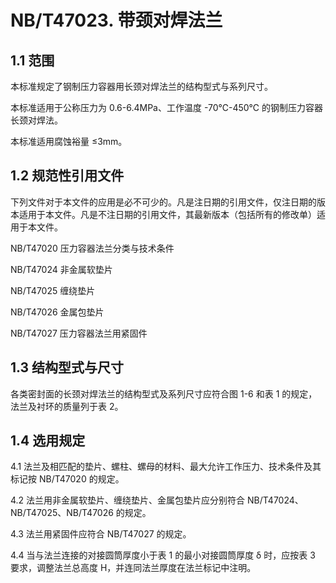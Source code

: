 # NB/T47023. 带颈对焊法兰

## 1.1 范围

本标准规定了钢制压力容器用长颈对焊法兰的结构型式与系列尺寸。

本标准适用于公称压力为 0.6-6.4MPa、工作温度 -70℃-450℃ 的钢制压力容器长颈对焊法。

本标准适用腐蚀裕量 ≤3mm。

## 1.2 规范性引用文件

下列文件对于本文件的应用是必不可少的。凡是注日期的引用文件，仅注日期的版本适用于本文件。凡是不注日期的引用文件，其最新版本（包括所有的修改单）适用于本文件。

NB/T47020 压力容器法兰分类与技术条件

NB/T47024 非金属软垫片

NB/T47025 缠绕垫片

NB/T47026 金属包垫片

NB/T47027 压力容器法兰用紧固件

## 1.3 结构型式与尺寸

各类密封面的长颈对焊法兰的结构型式及系列尺寸应符合图 1-6 和表 1 的规定，法兰及衬环的质量列于表 2。

## 1.4 选用规定

4.1 法兰及相匹配的垫片、螺柱、螺母的材料、最大允许工作压力、技术条件及其标记按 NB/T47020 的规定。

4.2 法兰用非金属软垫片、缠绕垫片、金属包垫片应分别符合 NB/T47024、NB/T47025、NB/T47026 的规定。

4.3 法兰用紧固件应符合 NB/T47027 的规定。

4.4 当与法兰连接的对接圆筒厚度小于表 1 的最小对接圆筒厚度 δ 时，应按表 3 要求，调整法兰总高度 H，并连同法兰厚度在法兰标记中注明。
